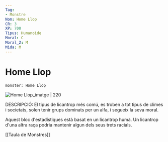 ```yaml
---
Tag:
- Monstre
Nom: Home Llop
CR: 3
XP: 700
Tipus: Humanoide
Moral: C
Moral_2: M
Mida: M
---
```

# Home Llop

```statblock
monster: Home Llop
```

![Home Llop_imatge | 220](https://www.dndbeyond.com/avatars/thumbnails/30832/418/1000/1000/638063837750512227.png)

DESCRIPCIÓ: 
El tipus de licantrop més comú, es troben a tot tipus de climes i societats, solen tenir grups dominats per un alfa, i segueix la seva moral.

Aquest bloc d'estadístiques està basat en un licantrop humà. Un licantrop d'una altra raça podria mantenir algun dels seus trets racials.

[[Taula de Monstres]]